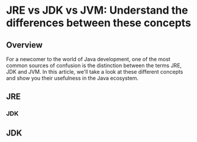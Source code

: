 JRE vs JDK vs JVM: Understand the differences between these concepts
==================================================================
## Overview
For a newcomer to the world of Java development, one of the most common sources of confusion is the distinction between the terms JRE, JDK and JVM. In this article, we'll take a look at these different concepts and show you their usefulness in the Java ecosystem.

## JRE

### JDK

## JDK